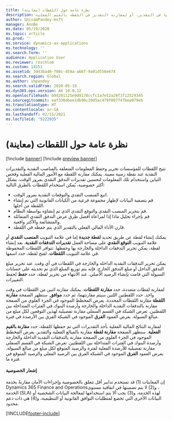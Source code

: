```yaml
---
title: نظرة عامة حول اللقطات (معاينة)
description: يصف هذا الموضوع ميزة اللقطات، التي تتيح لك إمكانية حفظ تقدير التدفقات النقدية للتحليل أو المقارنة مع القيم الفعلية لاحقًا. عند إنشاء تقدير بالتدفقات النقدية، يمكنك حفظ ذلك التقدير على إنه "لقطة". ويمكنك بعد ذلك استخدام اللقطات لتحرير الحسابات التي تم تضمينها في التقدير، أو لمقارنة التقدير في اللقطة بالقيم الفعلية.
author: ShivamPandey-msft
manager: AnnBe
ms.date: 05/19/2020
ms.topic: article
ms.prod: ''
ms.service: dynamics-ax-applications
ms.technology: ''
ms.search.form: ''
audience: Application User
ms.reviewer: roschlom
ms.custom: 14151
ms.assetid: 3d43ba40-780c-459a-a66f-9a01d556e674
ms.search.region: Global
ms.author: shpandey
ms.search.validFrom: 2020-05-19
ms.dyn365.ops.version: AX 10.0.12
ms.openlocfilehash: b9d201125e9d9178ccfc1a7e52a20f1f12529345
ms.sourcegitcommit: eaf330dbee1db96c20d5ac479f007747bea079eb
ms.translationtype: HT
ms.contentlocale: ar-SA
ms.lasthandoff: 02/15/2021
ms.locfileid: "5222935"
---
```

# <a name="snapshots-overview-preview"></a>نظرة عامة حول اللقطات (معاينة)

[!include [banner](../includes/banner.md)]
[!include [preview banner](../includes/preview-banner.md)]

تتيح اللقطات للمؤسسات تحرير وحفظ المعلومات المتعلقة بالمناصب النقدية والتقديرات النقدية عند نقطة زمنية معينة. يمكنك مقارنة اللقطة مع الأمور المالية الفعلية وفحص التباين واستخدام تلك المعلومات لتحسين تقديرات التدفق النقدي بمرور الوقت. بشكل أكثر خصوصية، يُمكن استخدام اللقطات بالطرق التالية:

- اتبع المنصب النقدي والتوقعات النقدية بمرور الوقت.
- قم بتصفية البيانات لإظهار مجموعة فرعية من الكيانات القانونية التي تم إنشاء اللقطة من أجلها.
- قم بتحرير المنصب النقدي والتوقع النقدي الذي تم إنشاؤه بواسطة النظام.
- قم بإجراء تحليل ماذا إذا لمراعاة أفضل طرق عرض التدفق النقدي المتفائلة والمتشائمة والأكثر واقعية.
- قارن الأداء المالي الفعلي بالتقدير الذي يتم حفظه في اللقطة.

يمكنك إنشاء لقطة عن طريق تحديد **لقطة جديدة** إما في علامة التبويب **المنصب النقدي** أو علامة التبويب **التوقع النقدي** على مساحة العمل **تقديرات التدفقات النقدية**. بعد إنشاء لقطة، يمكن تحرير التدفقات الداخلة والخارجة بها وحفظها. تتوافر اللقطات المحفوظة في علامة التبويب **اللقطات**. لفتح لقطة، حدد اسمها.

يمكن تحرير التدفقات النقدية الداخلة والخارجة في اللقطات في أي وقت. عند تحرير مبلغ التدفق الداخل أو مبلغ التدفق الخارج، فإنه يتم توزيع المبلغ الذي تم تحديثه على حسابات السيولة التي قامت بإنشاء الرصيد الأصلي. عند الانتهاء من تحرير لقطة، حدد **حفظ** لحفظ التغييرات.

لمقارنة لقطات متعددة، حدد **مقارنة اللقطات**. يمكنك مقارنة اثنين من اللقطات في وقت واحد. حدد اللقطتين اللتين سيتم مقارنتهما، ثم حدد **موافق**. ستظهر الصفحة **مقارنة اللقطة** مقارنة اللقطات المحددة. يعرض المخطط الموجود في الجزء العلوي من الصفحة مقارنة بالتدفقات النقدية الداخلة والخارجة وأرصدة البنوك في الفترات المتداخلة بين اللقطتين. تعرض الشبكة في القسم السفلي مقارنة تفصيلية لهذين التوقعين لكل مبلغ من مبالغ السيولة. يعرض العمود **الفرق** الموجود في الشبكة الفرق بين الأرصدة في فترة.

لمقارنة النتائج المالية الفعلية بأحد التقديرات التي تم حفظها كلقطة، حدد **مقارنة بالقيم الفعلية**. ستظهر الصفحة **مقارنة لقطة** مقارنة بالمبالغ الفعلية والتقدير. يعرض المخطط الموجود في الجزء العلوي من الصفحة مقارنة بالتدفقات النقدية الداخلة والخارجة وأرصدة البنوك في الفترات المتداخلة بين اللقطتين. تعرض الشبكة في القسم السفلي مقارنة تفصيلية للأرصدة الفعلية لفترة والرصيد المتوقع لكل مبلغ من مبالغ السيولة. يعرض العمود **الفرق** الموجود في الشبكة الفرق بين الرصيد الفعلي والرصيد المتوقع في فترة ما.

#### <a name="privacy-notice"></a>إشعار الخصوصية
إن المعاينات (1) قد تستخدم تدابير أقل تتعلق بالخصوصية وإجراءات الأمان مقارنةً بخدمة Dynamics 365 Finance and Operations‏، و(2) لا يتم تضمينها في اتفاقية مستوى الخدمة (SLA) لهذه الخدمة، و(3) يجب ألا يتم استخدامها لمعالجة البيانات الشخصية أو البيانات الأخرى التي تخضع لمتطلبات التوافق القانونية أو التنظيمية، و(4) هي ذات دعم محدود.


[!INCLUDE[footer-include](../../includes/footer-banner.md)]